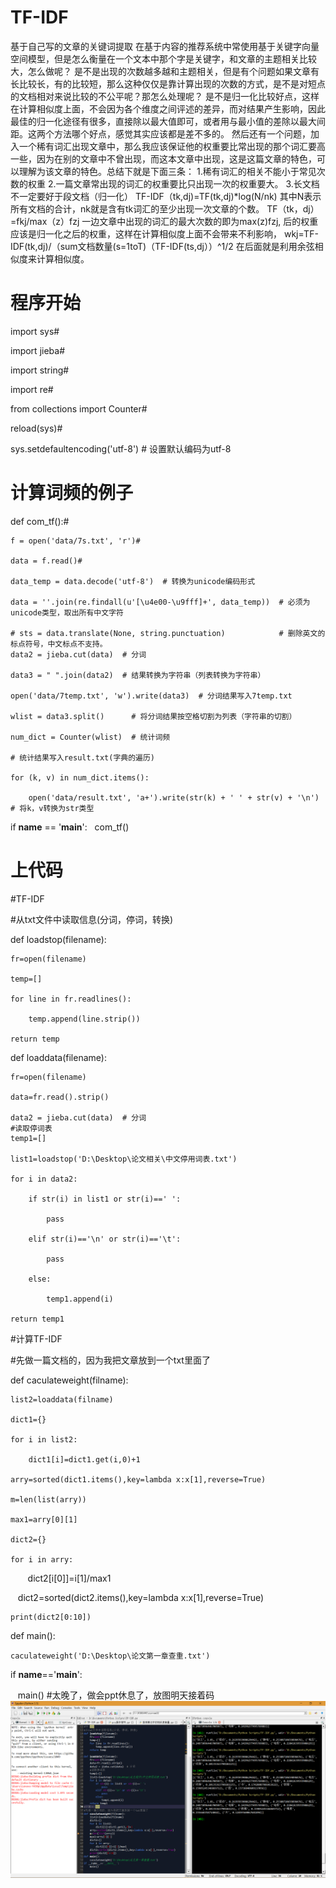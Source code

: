 # TF-IDF
基于自己写的文章的关键词提取
在基于内容的推荐系统中常使用基于关键字向量空间模型，但是怎么衡量在一个文本中那个字是关键字，和文章的主题相关比较大，怎么做呢？
是不是出现的次数越多越和主题相关，但是有个问题如果文章有长比较长，有的比较短，那么这种仅仅是靠计算出现的次数的方式，是不是对短点的文档相对来说比较的不公平呢？那怎么处理呢？
是不是归一化比较好点，这样在计算相似度上面，不会因为各个维度之间评述的差异，而对结果产生影响，因此最佳的归一化途径有很多，直接除以最大值即可，或者用与最小值的差除以最大间距。这两个方法哪个好点，感觉其实应该都是差不多的。
然后还有一个问题，加入一个稀有词汇出现文章中，那么我应该保证他的权重要比常出现的那个词汇要高一些，因为在别的文章中不曾出现，而这本文章中出现，这是这篇文章的特色，可以理解为该文章的特色。总结下就是下面三条：
1.稀有词汇的相关不能小于常见次数的权重
2.一篇文章常出现的词汇的权重要比只出现一次的权重要大。
3.长文档不一定要好于段文档（归一化）
TF-IDF（tk,dj)=TF(tk,dj)*log(N/nk)
其中N表示所有文档的合计，nk就是含有tk词汇的至少出现一次文章的个数。
TF（tk，dj）=fkj/max（z）fzj
一边文章中出现的词汇的最大次数的即为max(z)fzj,
后的权重应该是归一化之后的权重，这样在计算相似度上面不会带来不利影响，
wkj=TF-IDF(tk,dj)/（sum文档数量(s=1toT)（TF-IDF(ts,dj））^1/2
在后面就是利用余弦相似度来计算相似度。

# 程序开始

import sys#

import jieba#

import string#

import re#

from collections import Counter#

reload(sys)#

sys.setdefaultencoding('utf-8')  # 设置默认编码为utf-8

# 计算词频的例子
def com_tf():#

    f = open('data/7s.txt', 'r')#
    
    data = f.read()#
    
    data_temp = data.decode('utf-8')  # 转换为unicode编码形式
    
    data = ''.join(re.findall(u'[\u4e00-\u9fff]+', data_temp))  # 必须为unicode类型，取出所有中文字符
    
    # sts = data.translate(None, string.punctuation)            # 删除英文的标点符号，中文标点不支持。
    data2 = jieba.cut(data)  # 分词
    
    data3 = " ".join(data2)  # 结果转换为字符串（列表转换为字符串）
    
    open('data/7temp.txt', 'w').write(data3)  # 分词结果写入7temp.txt
    
    wlist = data3.split()      # 将分词结果按空格切割为列表（字符串的切割）
    
    num_dict = Counter(wlist)  # 统计词频
    
    # 统计结果写入result.txt(字典的遍历)
    
    for (k, v) in num_dict.items():
    
        open('data/result.txt', 'a+').write(str(k) + ' ' + str(v) + '\n')   # 将k，v转换为str类型
        


if __name__ == '__main__':
    com_tf()
# 上代码

#TF-IDF

#从txt文件中读取信息(分词，停词，转换)

def loadstop(filename):

    fr=open(filename)
    
    temp=[]
    
    for line in fr.readlines():
    
        temp.append(line.strip())
        
    return temp
    
def loaddata(filename):

    fr=open(filename)
    
    data=fr.read().strip()
    
    data2 = jieba.cut(data)  # 分词
    #读取停词表
    temp1=[]
    
    list1=loadstop('D:\Desktop\论文相关\中文停用词表.txt')
    
    for i in data2:
    
        if str(i) in list1 or str(i)==' ':
        
            pass
            
        elif str(i)=='\n' or str(i)=='\t':
        
            pass
            
        else:
        
            temp1.append(i)
            
    return temp1
    
#计算TF-IDF

#先做一篇文档的，因为我把文章放到一个txt里面了

def caculateweight(filname):

    list2=loaddata(filname)
    
    dict1={}
    
    for i in list2:
    
        dict1[i]=dict1.get(i,0)+1
        
    arry=sorted(dict1.items(),key=lambda x:x[1],reverse=True)
    
    m=len(list(arry))
    
    max1=arry[0][1]
    
    dict2={}
    
    for i in arry:
    
        dict2[i[0]]=i[1]/max1
        
    dict2=sorted(dict2.items(),key=lambda x:x[1],reverse=True)
    
    print(dict2[0:10])
    
def main():

    caculateweight('D:\Desktop\论文第一章查重.txt')
    
if __name__=='__main__':

    main()
#太晚了，做会ppt休息了，放图明天接着码
![image](https://github.com/chenglu66/TF-IDF/blob/master/%E6%97%A0%E6%A0%87%E9%A2%98.png)
